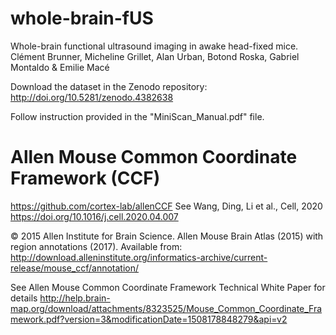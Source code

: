 # whole-brain-fUS
Whole-brain functional ultrasound imaging in awake head-fixed mice.
Clément Brunner, Micheline Grillet, Alan Urban, Botond Roska, Gabriel Montaldo & Emilie Macé

Download the dataset in the Zenodo repository: ​http://doi.org/10.5281/zenodo.4382638

Follow instruction provided in the "MiniScan_Manual.pdf" file.



# Allen Mouse Common Coordinate Framework (CCF)
https://github.com/cortex-lab/allenCCF
See Wang, Ding, Li et al., Cell, 2020 https://doi.org/10.1016/j.cell.2020.04.007

© 2015 Allen Institute for Brain Science. Allen Mouse Brain Atlas (2015) with region annotations (2017). Available from: http://download.alleninstitute.org/informatics-archive/current-release/mouse_ccf/annotation/

See Allen Mouse Common Coordinate Framework Technical White Paper for details http://help.brain-map.org/download/attachments/8323525/Mouse_Common_Coordinate_Framework.pdf?version=3&modificationDate=1508178848279&api=v2

